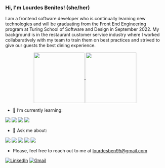 ### Hi, I'm Lourdes Benites! (she/her)

I am a frontend software developer who is continually learning new technologies and will be graduating from the Front End Engineering program at Turing School of Software and Design in September 2022. My background is in the restaurant customer service industry where I worked collabaratively with my team to train them on best practices and strived to give our guests the best dining experience.

<div align="center">
  <a href="https://github.com/anuraghazra/github-readme-stats">
    <img align="center" height="160em" src="https://github-readme-stats.vercel.app/api?username=lourdesbnts&show_icons=true&theme=omni&show_icons=true"/>
  </a
  <a href="https://github.com/anuraghazra/github-readme-stats">
    <img align="center" height="160em" src="https://github-readme-stats.vercel.app/api/top-langs/?username=lourdesbnts&layout=compact&theme=omni&show_icons=true"/>
  </a>
</div>





- 🌱 I’m currently learning:
<p>
  <img src="https://img.shields.io/badge/React-20232A?style=for-the-badge&logo=react&logoColor=61DAFB"/>
  <img src="https://img.shields.io/badge/React Router-CA4245?style=for-the-badge&logo=reactrouter&logoColor=white"/>
  <img src="https://img.shields.io/badge/TypeScript-3178C6?style=for-the-badge&logo=typescript&logoColor=white"/>
  <img src="https://img.shields.io/badge/Cypress-17202C?style=for-the-badge&logo=cypress&logoColor=white"/>
</p>

- 💬 Ask me about:
 <p>
   <img src="https://img.shields.io/badge/JavaScript-F7DF1E?style=for-the-badge&logo=javascript&logoColor=black"/>
   <img src="https://img.shields.io/badge/HTML5-E34F26?style=for-the-badge&logo=html5&logoColor=white"/>
   <img src="https://img.shields.io/badge/CSS3-1572B6?style=for-the-badge&logo=css3&logoColor=white"/>
   <img src="https://img.shields.io/badge/Mocha-8D6748?style=for-the-badge&logo=Mocha&logoColor=white"/>
   <img src="https://img.shields.io/badge/Chai-A30701?style=for-the-badge&logo=chai&logoColor=white"/>
 </p>
 
- Please, feel free to reach out to me at lourdesben95@gmail.com
<p>
  <a href="https://www.linkedin.com/in/lourdesbenites/"><img src="https://img.shields.io/badge/LinkedIn-0A66C2?style=for-the-badge&logo=linkedin&logoColor=white" alt="LinkedIn"></a>
  </a>
  <a href="mailto:lourdesben95@gmail.com"><img src="https://img.shields.io/badge/Gmail-EA4335?style=for-the-badge&logo=gmail&logoColor=white" alt="Gmail">
  </a> 
</p>
 

